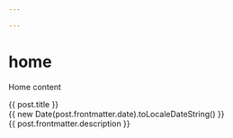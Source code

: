 ```yaml
---

---
```

# home
Home content

<div v-for="post in posts()"
     :key="post.frontmatter.date">
  <router-link :to="post.path">
    <article>
      <div class="title">{{ post.title }}</div>
      <div class="date">{{ new Date(post.frontmatter.date).toLocaleDateString() }}</div>
      <div class="description">{{ post.frontmatter.description }}</div>
    </article>
  </router-link>
</div>

<script>
export default {
    methods: {
        posts() {
            return this.$site.pages
            .filter((page) => page.path.startsWith("/posts/"))
        }
    },
}
</script>